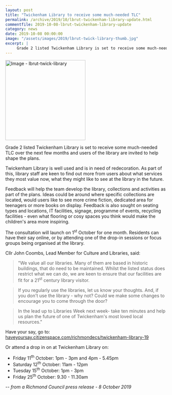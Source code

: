 ```yaml
---
layout: post
title: "Twickenham Library to receive some much-needed TLC"
permalink: /archive/2019/10/lbrut-twickenham-library-update.html
commentfile: 2019-10-08-lbrut-twickenham-library-update
category: news
date: 2019-10-08 00:00:00
image: "/assets/images/2019/lbrut-twick-library-thumb.jpg"
excerpt: |
     Grade 2 listed Twickenham Library is set to receive some much-needed TLC over the next few months and users of the library are invited to help shape the plans.
---
```

<a href="/assets/images/2019/lbrut-twick-library.jpg" title="Click for a larger image"><img src="/assets/images/2019/lbrut-twick-library-thumb.jpg" width="250" alt="Image - lbrut-twick-library"  class="photo right"/></a>

Grade 2 listed Twickenham Library is set to receive some much-needed TLC over the next few months and users of the library are invited to help shape the plans.

Twickenham Library is well used and is in need of redecoration. As part of this, library staff are keen to find out more from users about what services they most value now, what they might like to see at the library in the future.

Feedback will help the team develop the library, collections and activities as part of the plans. Ideas could be around where specific collections are located, would users like to see more crime fiction, dedicated area for teenagers or more books on display. Feedback is also sought on seating types and locations, IT facilities, signage, programme of events, recycling facilities - even what flooring or cosy spaces you think would make the children's area more inspiring.

The consultation will launch on 1<sup>st</sup> October for one month. Residents can have their say online, or by attending one of the drop-in sessions or focus groups being organised at the library.

Cllr John Coombs, Lead Member for Culture and Libraries, said:

> "We value all our libraries. Many of them are based in historic buildings, that do need to be maintained. Whilst the listed status does restrict what we can do, we are keen to ensure that our facilities are fit for a 21<sup>st</sup> century library visitor.

> If you regularly use the libraries, let us know your thoughts. And, if you don't use the library - why not? Could we make some changes to encourage you to come through the door?

> In the lead up to Libraries Week next week- take ten minutes and help us plan the future of one of Twickenham's most loved local resources."

Have your say, go to: [haveyoursay.citizenspace.com/richmondecs/twickenham-library-19](https://haveyoursay.citizenspace.com/richmondecs/twickenham-library-19)

Or attend a drop in on at Twickenham Library on:

- Friday 11<sup>th</sup> October: 1pm - 3pm and 4pm - 5.45pm
- Saturday 12<sup>th</sup> October: 11am - 12pm
- Tuesday 15<sup>th</sup> October: 1pm - 3pm
- Friday 25<sup>th</sup> October: 9.30 - 11.30am

<cite>-- from a Richmond Council press release - 8 October 2019</cite>
